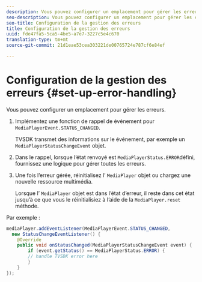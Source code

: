 ```yaml
---
description: Vous pouvez configurer un emplacement pour gérer les erreurs.
seo-description: Vous pouvez configurer un emplacement pour gérer les erreurs.
seo-title: Configuration de la gestion des erreurs
title: Configuration de la gestion des erreurs
uuid: fde47fa5-5ca5-4be5-a7e7-3227c5e4c670
translation-type: tm+mt
source-git-commit: 21d1eae53cea303221de00765724e787cf6e84ef

---
```



# Configuration de la gestion des erreurs {#set-up-error-handling}

Vous pouvez configurer un emplacement pour gérer les erreurs.

1. Implémentez une fonction de rappel de événement pour `MediaPlayerEvent.STATUS_CHANGED`.

   TVSDK transmet des informations sur le événement, par exemple un `MediaPlayerStatusChangeEvent` objet.
1. Dans le rappel, lorsque l’état renvoyé est `MediaPlayerStatus.ERROR`défini, fournissez une logique pour gérer toutes les erreurs.
1. Une fois l’erreur gérée, réinitialisez l’ `MediaPlayer` objet ou chargez une nouvelle ressource multimédia.

   Lorsque l’ `MediaPlayer` objet est dans l’état d’erreur, il reste dans cet état jusqu’à ce que vous le réinitialisiez à l’aide de la `MediaPlayer.reset` méthode.

<!--<a id="example_E74BB605ED08450295B8902F1E4BB8F5"></a>-->

Par exemple :

```java
mediaPlayer.addEventListener(MediaPlayerEvent.STATUS_CHANGED,  
  new StatusChangeEventListener() { 
    @Override 
    public void onStatusChanged(MediaPlayerStatusChangeEvent event) { 
        if (event.getStatus() == MediaPlayerStatus.ERROR) { 
        // handle TVSDK error here 
        } 
    } 
});
```

